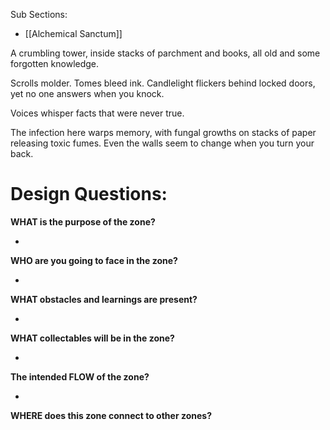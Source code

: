 
Sub Sections:

- [[Alchemical Sanctum]]

A crumbling tower, inside stacks of parchment and books, all old and some forgotten knowledge. 

Scrolls molder. Tomes bleed ink. Candlelight flickers behind locked doors, yet no one answers when you knock.

Voices whisper facts that were never true.

The infection here warps memory, with fungal growths on stacks of paper releasing toxic fumes. Even the walls seem to change when you turn your back.


# Design Questions:

**WHAT is the purpose of the zone?**

- 


**WHO are you going to face in the zone?**

- 


**WHAT obstacles and learnings are present?**

- 


**WHAT collectables will be in the zone?**

- 


**The intended FLOW of the zone?**

- 


**WHERE does this zone connect to other zones?**
